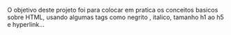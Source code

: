 O objetivo deste projeto foi para colocar em pratica os conceitos basicos sobre HTML, usando algumas tags como 
negrito , italico, tamanho h1 ao h5 e hyperlink...


